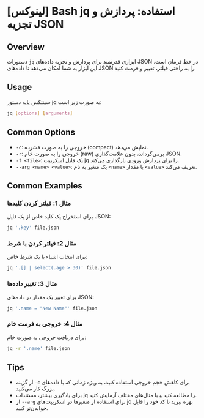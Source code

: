 # [لینوکس] Bash jq استفاده: پردازش و تجزیه JSON

## Overview
دستورات `jq` ابزاری قدرتمند برای پردازش و تجزیه داده‌های JSON در خط فرمان است. این ابزار به شما امکان می‌دهد تا داده‌های JSON را به راحتی فیلتر، تغییر و فرمت کنید.

## Usage
سینتکس پایه دستور jq به صورت زیر است:
```bash
jq [options] [arguments]
```

## Common Options
- `-c`: خروجی را به صورت فشرده (compact) نمایش می‌دهد.
- `-r`: خروجی را به صورت خام (raw) برمی‌گرداند، بدون علامت‌گذاری JSON.
- `-f <file>`: یک فایل اسکریپت jq را برای پردازش ورودی بارگذاری می‌کند.
- `--arg <name> <value>`: یک متغیر به نام `<name>` با مقدار `<value>` تعریف می‌کند.

## Common Examples
### مثال 1: فیلتر کردن کلیدها
برای استخراج یک کلید خاص از یک فایل JSON:
```bash
jq '.key' file.json
```

### مثال 2: فیلتر کردن با شرط
برای انتخاب اشیاء با یک شرط خاص:
```bash
jq '.[] | select(.age > 30)' file.json
```

### مثال 3: تغییر داده‌ها
برای تغییر یک مقدار در داده‌های JSON:
```bash
jq '.name = "New Name"' file.json
```

### مثال 4: خروجی به فرمت خام
برای دریافت خروجی به صورت خام:
```bash
jq -r '.name' file.json
```

## Tips
- از گزینه `-c` برای کاهش حجم خروجی استفاده کنید، به ویژه زمانی که با داده‌های بزرگ کار می‌کنید.
- برای یادگیری بیشتر، مستندات jq را مطالعه کنید و با مثال‌های مختلف آزمایش کنید.
- از `--arg` برای استفاده از متغیرها در اسکریپت‌های jq بهره ببرید تا کد خود را قابل خواندن‌تر کنید.